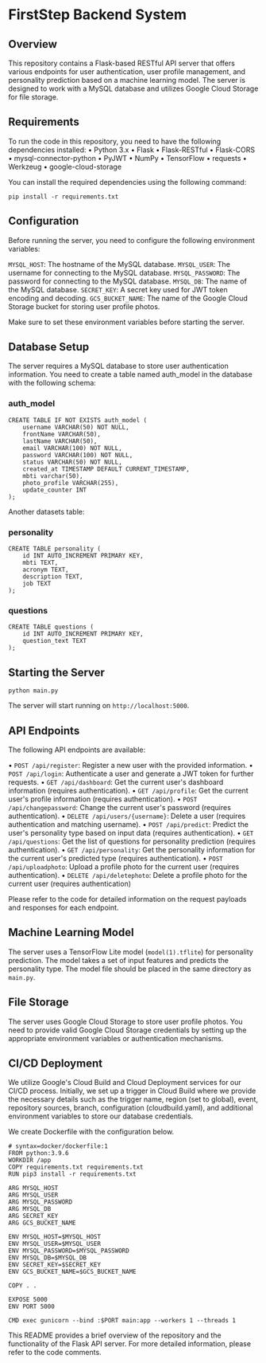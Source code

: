 # FirstStep Backend System
## Overview
This repository contains a Flask-based RESTful API server that offers various endpoints for user authentication, user profile management, and personality prediction based on a machine learning model. The server is designed to work with a MySQL database and utilizes Google Cloud Storage for file storage.

## Requirements
To run the code in this repository, you need to have the following dependencies installed:
• Python 3.x
• Flask
• Flask-RESTful
• Flask-CORS
• mysql-connector-python
• PyJWT
• NumPy
• TensorFlow
• requests
• Werkzeug
• google-cloud-storage

You can install the required dependencies using the following command:

`pip install -r requirements.txt`

## Configuration
Before running the server, you need to configure the following environment variables:

`MYSQL_HOST`: The hostname of the MySQL database.
`MYSQL_USER`: The username for connecting to the MySQL database.
`MYSQL_PASSWORD`: The password for connecting to the MySQL database.
`MYSQL_DB`: The name of the MySQL database.
`SECRET_KEY`: A secret key used for JWT token encoding and decoding.
`GCS_BUCKET_NAME`: The name of the Google Cloud Storage bucket for storing user profile photos.

Make sure to set these environment variables before starting the server.

## Database Setup
The server requires a MySQL database to store user authentication information. You need to create a table named auth_model in the database with the following schema:

### auth_model
```
CREATE TABLE IF NOT EXISTS auth_model (
    username VARCHAR(50) NOT NULL,
    frontName VARCHAR(50),
    lastName VARCHAR(50),
    email VARCHAR(100) NOT NULL,
    password VARCHAR(100) NOT NULL,
    status VARCHAR(50) NOT NULL,
    created_at TIMESTAMP DEFAULT CURRENT_TIMESTAMP,
    mbti varchar(50),
    photo_profile VARCHAR(255),
    update_counter INT
);
```

Another datasets table:
### personality
```
CREATE TABLE personality (
    id INT AUTO_INCREMENT PRIMARY KEY,
    mbti TEXT,
    acronym TEXT,
    description TEXT,
    job TEXT
);
```

### questions
```
CREATE TABLE questions (
    id INT AUTO_INCREMENT PRIMARY KEY,
    question_text TEXT
);
```

## Starting the Server

`python main.py`

The server will start running on `http://localhost:5000`.

## API Endpoints
The following API endpoints are available:

• `POST /api/register`: Register a new user with the provided information.
• `POST /api/login`: Authenticate a user and generate a JWT token for further requests.
• `GET /api/dashboard`: Get the current user's dashboard information (requires authentication).
• `GET /api/profile`: Get the current user's profile information (requires authentication).
• `POST /api/changepassword`: Change the current user's password (requires authentication).
• `DELETE /api/users/{username}`: Delete a user (requires authentication and matching username).
• `POST /api/predict`: Predict the user's personality type based on input data (requires authentication).
• `GET /api/questions`: Get the list of questions for personality prediction (requires authentication).
• `GET /api/personality`: Get the personality information for the current user's predicted type (requires authentication).
• `POST /api/uploadphoto`: Upload a profile photo for the current user (requires authentication).
• `DELETE /api/deletephoto`: Delete a profile photo for the current user (requires authentication)

Please refer to the code for detailed information on the request payloads and responses for each endpoint.

## Machine Learning Model
The server uses a TensorFlow Lite model (`model(1).tflite`) for personality prediction. The model takes a set of input features and predicts the personality type. The model file should be placed in the same directory as `main.py`.

## File Storage
The server uses Google Cloud Storage to store user profile photos. You need to provide valid Google Cloud Storage credentials by setting up the appropriate environment variables or authentication mechanisms.

## CI/CD Deployment
We utilize Google's Cloud Build and Cloud Deployment services for our CI/CD process. Initially, we set up a trigger in Cloud Build where we provide the necessary details such as the trigger name, region (set to global), event, repository sources, branch, configuration (cloudbuild.yaml), and additional environment variables to store our database credentials.

We create Dockerfile with the configuration below.
```
# syntax=docker/dockerfile:1
FROM python:3.9.6
WORKDIR /app
COPY requirements.txt requirements.txt
RUN pip3 install -r requirements.txt

ARG MYSQL_HOST
ARG MYSQL_USER
ARG MYSQL_PASSWORD
ARG MYSQL_DB
ARG SECRET_KEY
ARG GCS_BUCKET_NAME

ENV MYSQL_HOST=$MYSQL_HOST
ENV MYSQL_USER=$MYSQL_USER
ENV MYSQL_PASSWORD=$MYSQL_PASSWORD
ENV MYSQL_DB=$MYSQL_DB
ENV SECRET_KEY=$SECRET_KEY
ENV GCS_BUCKET_NAME=$GCS_BUCKET_NAME

COPY . .

EXPOSE 5000
ENV PORT 5000

CMD exec gunicorn --bind :$PORT main:app --workers 1 --threads 1
```

This README provides a brief overview of the repository and the functionality of the Flask API server. For more detailed information, please refer to the code comments.
